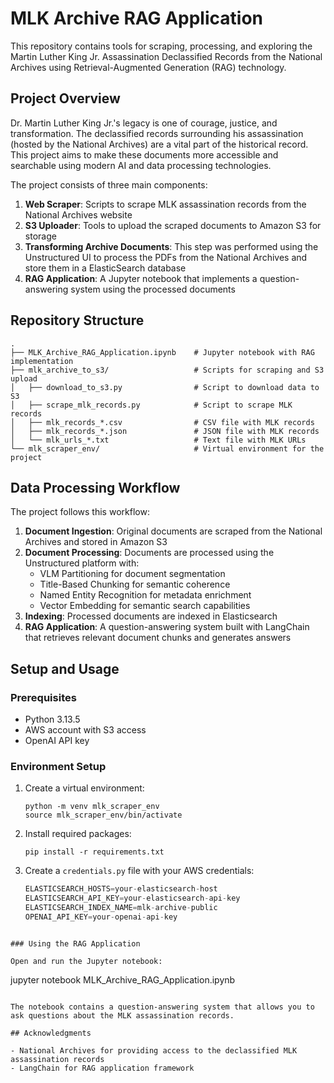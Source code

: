 # MLK Archive RAG Application

This repository contains tools for scraping, processing, and exploring the Martin Luther King Jr. Assassination Declassified Records from the National Archives using Retrieval-Augmented Generation (RAG) technology.

## Project Overview

Dr. Martin Luther King Jr.'s legacy is one of courage, justice, and transformation. The declassified records surrounding his assassination (hosted by the National Archives) are a vital part of the historical record. This project aims to make these documents more accessible and searchable using modern AI and data processing technologies.

The project consists of three main components:

1. **Web Scraper**: Scripts to scrape MLK assassination records from the National Archives website
2. **S3 Uploader**: Tools to upload the scraped documents to Amazon S3 for storage
3. **Transforming Archive Documents**: This step was performed using the Unstructured UI to process the PDFs from the National Archives and store them in a ElasticSearch database
3. **RAG Application**: A Jupyter notebook that implements a question-answering system using the processed documents

## Repository Structure

```
.
├── MLK_Archive_RAG_Application.ipynb    # Jupyter notebook with RAG implementation
├── mlk_archive_to_s3/                   # Scripts for scraping and S3 upload
│   ├── download_to_s3.py                # Script to download data to S3
│   ├── scrape_mlk_records.py            # Script to scrape MLK records
│   ├── mlk_records_*.csv                # CSV file with MLK records
│   ├── mlk_records_*.json               # JSON file with MLK records
│   └── mlk_urls_*.txt                   # Text file with MLK URLs
└── mlk_scraper_env/                     # Virtual environment for the project
```

## Data Processing Workflow

The project follows this workflow:

1. **Document Ingestion**: Original documents are scraped from the National Archives and stored in Amazon S3
2. **Document Processing**: Documents are processed using the Unstructured platform with:
   - VLM Partitioning for document segmentation
   - Title-Based Chunking for semantic coherence
   - Named Entity Recognition for metadata enrichment
   - Vector Embedding for semantic search capabilities
3. **Indexing**: Processed documents are indexed in Elasticsearch
4. **RAG Application**: A question-answering system built with LangChain that retrieves relevant document chunks and generates answers

## Setup and Usage

### Prerequisites

- Python 3.13.5
- AWS account with S3 access
- OpenAI API key

### Environment Setup

1. Create a virtual environment:
   ```
   python -m venv mlk_scraper_env
   source mlk_scraper_env/bin/activate 
   ```

2. Install required packages:
   ```
   pip install -r requirements.txt
   ```

3. Create a `credentials.py` file with your AWS credentials:
   ```python
   ELASTICSEARCH_HOSTS=your-elasticsearch-host
   ELASTICSEARCH_API_KEY=your-elasticsearch-api-key
   ELASTICSEARCH_INDEX_NAME=mlk-archive-public
   OPENAI_API_KEY=your-openai-api-key
   ```


```

### Using the RAG Application

Open and run the Jupyter notebook:

```
jupyter notebook MLK_Archive_RAG_Application.ipynb
```

The notebook contains a question-answering system that allows you to ask questions about the MLK assassination records.

## Acknowledgments

- National Archives for providing access to the declassified MLK assassination records
- LangChain for RAG application framework
